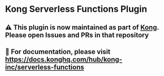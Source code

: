 # Kong Serverless Functions Plugin

## :warning: This plugin is now maintained as part of [Kong](https://github.com/Kong/kong). Please open Issues and PRs in that repository

## :open_book: For documentation, please visit https://docs.konghq.com/hub/kong-inc/serverless-functions
